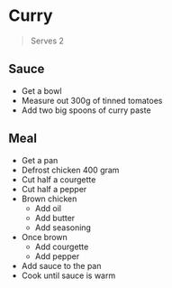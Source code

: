 # Curry

> Serves 2

## Sauce

- Get a bowl
- Measure out 300g of tinned tomatoes
- Add two big spoons of curry paste

## Meal

- Get a pan
- Defrost chicken 400 gram
- Cut half a courgette
- Cut half a pepper
- Brown chicken
  - Add oil
  - Add butter
  - Add seasoning
- Once brown
  - Add courgette
  - Add pepper
- Add sauce to the pan
- Cook until sauce is warm
